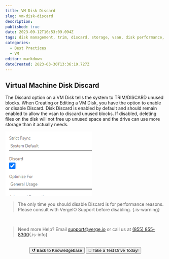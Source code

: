 ```yaml
---
title: VM Disk Discard
slug: vm-disk-discard
description: 
published: true
date: 2023-09-12T16:53:09.094Z
tags: disk management, trim, discard, storage, vsan, disk performance, disk
categories:
  - Best Practices
  - VM
editor: markdown
dateCreated: 2023-03-30T13:36:19.727Z
---
```


## Virtual Machine Disk Discard	


The Discard option on a VM Disk tells the system to TRIM/DISCARD unused blocks. When Creating or Editing a VM Disk, you have the option to enable or disable Discard. Disk Discard is enabled by default and should remain enabled to allow the vsan to discard unused blocks. If disabled, deleting files on the disk will not free up unused space and the drive can use more storage than it actually needs.

![2023-03-30_10_43_52-diskdiscardwindow.png](/public/2023-03-30_10_43_52-diskdiscardwindow.png)

> The only time you should disable Discard is for performance reasons. Please consult with VergeIO Support before disabling. 
{.is-warning}


<br>

> Need more Help? Email <a href="mailto:support@verge.io?subject=Support Inquiry" target="_blank" rel="noopener noreferrer">support@verge.io</a> or call us at <a href="tel:+855-855-8300">(855) 855-8300</a>{.is-info}

<br>
<div style="text-align: center">
  <a href="https://wiki.verge.io/en/public/kb"><button class="button-grey"> <b>↺</b> Back to Knowledgebase</button></a>
<a href="https://www.verge.io/test-drive"><button class="button-orange">🚗 Take a Test Drive Today!</button></a>
</div>
